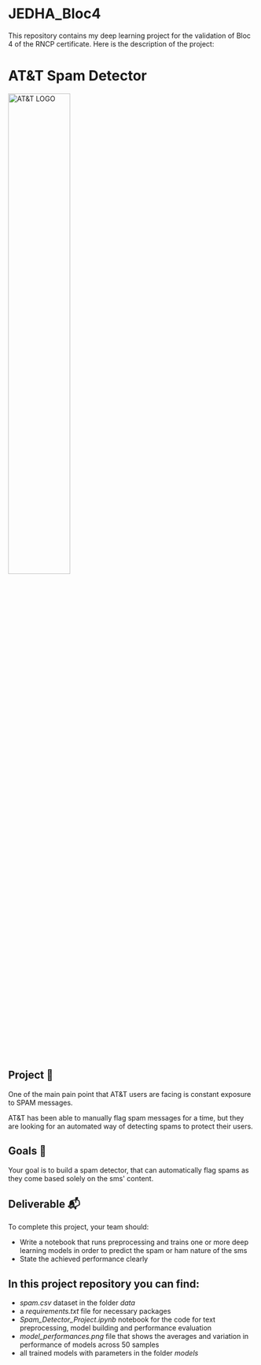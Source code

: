 # JEDHA_Bloc4
This repository contains my deep learning project for the validation of Bloc 4 of the RNCP certificate. 
Here is the description of the project:

# AT&T Spam Detector

<img src="https://full-stack-assets.s3.eu-west-3.amazonaws.com/M08-deep-learning/AT%26T_logo_2016.svg" alt="AT&T LOGO" width="50%" />

## Project 🚧

One of the main pain point that AT&T users are facing is constant exposure to SPAM messages.

AT&T has been able to manually flag spam messages for a time, but they are looking for an automated way of detecting spams to protect their users.

## Goals 🎯

Your goal is to build a spam detector, that can automatically flag spams as they come based solely on the sms' content.

## Deliverable 📬

To complete this project, your team should: 

* Write a notebook that runs preprocessing and trains one or more deep learning models in order to predict the spam or ham nature of the sms
* State the achieved performance clearly


## In this project repository you can find:
- _spam.csv_ dataset in the folder _data_
- a _requirements.txt_ file for necessary packages
- *Spam_Detector_Project.ipynb* notebook for the code for text preprocessing, model building and performance evaluation
- *model_performances.png* file that shows the averages and variation in performance of models across 50 samples 
- all trained models with parameters in the folder _models_


